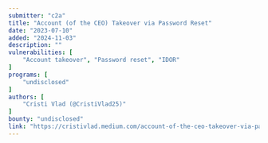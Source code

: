 ```yaml
---
submitter: "c2a"
title: "Account (of the CEO) Takeover via Password Reset"
date: "2023-07-10"
added: "2024-11-03"
description: ""
vulnerabilities: [
    "Account takeover", "Password reset", "IDOR"
]
programs: [
    "undisclosed"
]
authors: [
    "Cristi Vlad (@CristiVlad25)"
]
bounty: "undisclosed"
link: "https://cristivlad.medium.com/account-of-the-ceo-takeover-via-password-reset-7e55c0175425"
---
```




